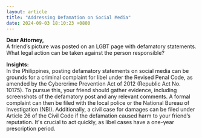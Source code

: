 ```yaml
---
layout: article
title: "Addressing Defamation on Social Media"
date: 2024-09-03 18:10:23 +0800
---
```


<p><strong>Dear Attorney,</strong><br>A friend’s picture was posted on an LGBT page with defamatory statements. What legal action can be taken against the person responsible?</p><p><strong>Insights:</strong><br>In the Philippines, posting defamatory statements on social media can be grounds for a criminal complaint for libel under the Revised Penal Code, as amended by the Cybercrime Prevention Act of 2012 (Republic Act No. 10175). To pursue this, your friend should gather evidence, including screenshots of the defamatory post and any relevant comments. A formal complaint can then be filed with the local police or the National Bureau of Investigation (NBI). Additionally, a civil case for damages can be filed under Article 26 of the Civil Code if the defamation caused harm to your friend’s reputation. It's crucial to act quickly, as libel cases have a one-year prescription period.</p>